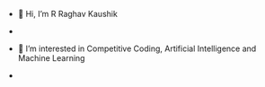 - 👋 Hi, I’m R Raghav Kaushik

- 
- 👀 I’m interested in Competitive Coding, Artificial Intelligence and Machine Learning
- <!---
- 🌱 I’m currently learning ...
- 💞️ I’m looking to collaborate on ...
- 📫 How to reach me ...
- 😄 Pronouns: ...
- ⚡ Fun fact: ...
--->

<p>
  <img src="https://api.vaunt.dev/v1/github/entities/raghavkaushik2004/achievements?format=svg&limit=3" width="350" />
</p>
<!---
raghavkaushik2004/raghavkaushik2004 is a ✨ special ✨ repository because its `README.md` (this file) appears on your GitHub profile.
You can click the Preview link to take a look at your changes.
--->
